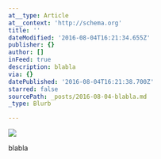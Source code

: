 ```yaml
---
at__type: Article
at__context: 'http://schema.org'
title: ''
dateModified: '2016-08-04T16:21:34.655Z'
publisher: {}
author: []
inFeed: true
description: blabla
via: {}
datePublished: '2016-08-04T16:21:38.700Z'
starred: false
sourcePath: _posts/2016-08-04-blabla.md
_type: Blurb

---
```

![](https://the-grid-user-content.s3-us-west-2.amazonaws.com/a0cf3978-c15f-4979-9faa-48e7c035f4a7.jpg)

blabla